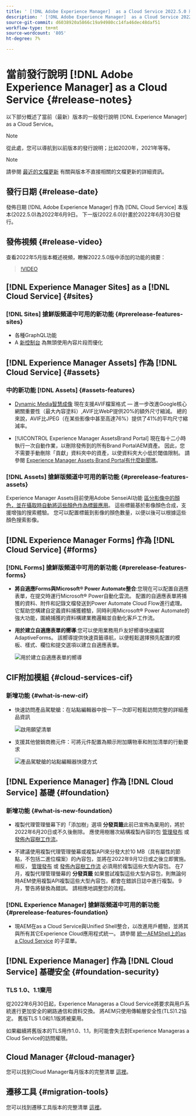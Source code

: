 ```yaml
---
title: ' [!DNL Adobe Experience Manager]  as a Cloud Service 2022.5.0 版發行說明。'
description: ' [!DNL Adobe Experience Manager]  as a Cloud Service 2022.5.0 版發行說明。'
source-git-commit: d6038920a5866c19a94980cc14fa46dec48daf51
workflow-type: tm+mt
source-wordcount: '805'
ht-degree: 7%

---
```



# 當前發行說明 [!DNL Adobe Experience Manager] as a Cloud Service {#release-notes}

以下部分概述了當前（最新）版本的一般發行說明 [!DNL Experience Manager] as a Cloud Service。

>[!NOTE]
>
>從此處，您可以導航到以前版本的發行說明；比如2020年，2021年等等。

>[!NOTE]
>
>請參閱 [最近的文檔更新](https://experienceleague.adobe.com/docs/experience-manager-release-information/aem-release-updates/doc-updates/documentation-updates.html) 有關與版本不直接相關的文檔更新的詳細資訊。

## 發行日期 {#release-date}

發佈日期 [!DNL Adobe Experience Manager] 作為 [!DNL Cloud Service] 本版本(2022.5.0)為2022年6月9日。
下一版(2022.6.0)計畫於2022年6月30日發行。

## 發佈視頻 {#release-video}

查看2022年5月版本概述視頻，瞭解2022.5.0版中添加的功能的摘要：

>[!VIDEO](https://video.tv.adobe.com/v/343321/?quality=12)

## [!DNL Experience Manager Sites] as a [!DNL Cloud Service] {#sites}

### [!DNL Sites] 搶鮮版頻道中可用的新功能 {#prerelease-features-sites}

* 各種GraphQL功能
* A [新控制台](/help/sites-cloud/administering/content-fragments/content-fragments-console.md) 為無頭使用內容片段而優化

## [!DNL Experience Manager Assets] 作為 [!DNL Cloud Service] {#assets}

### 中的新功能 [!DNL Assets] {#assets-features}

* [Dynamic Media智慧成像](https://medium.com/adobetech/one-solution-fits-all-smart-imaging-with-aem-dynamic-media-be690b62df9f) 現在支援AVIF檔案格式 — 進一步改進Google核心網關重要性（最大內容塗料）,AVIF比WebP提供20%的額外尺寸縮減。 總的來說，AVIF比JPEG（在某些影像中甚至高達76%）提供了41%的平均尺寸縮減率。

* [!UICONTROL Experience Manager AssetsBrand Portal] 現在每十二小時執行一次自動作業，以刪除發佈到的所有Brand PortalAEM資產。 因此，您不需要手動刪除「貢獻」資料夾中的資產，以使資料夾大小低於閾值限制。 請參閱 [Experience Manager Assets·Brand Portal有什麼新聞嗎](https://experienceleague.adobe.com/docs/experience-manager-brand-portal/using/introduction/whats-new.html)。

### [!DNL Assets] 搶鮮版頻道中可用的新功能 {#prerelease-features-assets}

Experience Manager Assets目前使用Adobe SenseiAI功能 [區分影像中的顏色，並在攝取時自動將這些顏色作為標籤應用](/help/assets/color-tag-images.md)。 這些標籤基於影像顏色合成，支援增強的搜索體驗。 您可以配置標籤到影像的顏色數量，以便以後可以根據這些顏色搜索影像。


## [!DNL Experience Manager Forms] 作為 [!DNL Cloud Service] {#forms}

### [!DNL Forms] 搶鮮版頻道中可用的新功能 {#prerelease-features-forms}

* **將自適應Forms與Microsoft® Power Automate整合**:您現在可以配置自適應表單，在提交時運行Microsoft® Power自動化雲流。 配置的自適應表單將捕獲的資料、附件和記錄文檔發送到Power Automate Cloud Flow進行處理。 它幫助您構建自定義資料捕獲體驗，同時利用Microsoft® Power Automate的強大功能，圍繞捕獲的資料構建業務邏輯並自動化客戶工作流。

* **用於建立自適應表單的嚮導**:您可以使用業務用戶友好嚮導快速編寫AdaptiveForms。 該嚮導提供快速頁籤導航，以便輕鬆選擇預先配置的模板、樣式、欄位和提交選項以建立自適應表單。

   ![用於建立自適應表單的嚮導](/help/release-notes/assets/wizard.png)

## CIF附加模組 {#cloud-services-cif}

### 新增功能 {#what-is-new-cif}

* 快速訪問產品駕駛艙：在站點編輯器中按一下一次即可輕鬆訪問完整的詳細產品資訊

   ![啟用願望清單](/help/assets/CIF/enable-wishlist.png)

* 支援其他營銷商務元件：可將元件配置為顯示附加購物車和附加清單的行動要求

   ![產品駕駛艙的站點編輯器快捷方式](/help/assets/CIF/sites-editor-shortcut-to-cockpit.png)


## [!DNL Experience Manager] 作為 [!DNL Cloud Service] 基礎 {#foundation}

### 新增功能 {#what-is-new-foundation}

* 複製代理管理螢幕下的「添加樹」選項 **分發頁籤**&#x200B;此前已宣佈為棄用的，將於2022年6月20日或不久後刪除。 應使用樹層次結構複製內容的包 [管理發布](/help/operations/replication.md#manage-publication) 或 [發佈內容樹工作流](/help/operations/replication.md#publish-content-tree-workflow)。

* 不建議使用複製代理管理螢幕或複製API來分發大於10 MB（具有屬性的節點，不包括二進位檔案）的內容包，並將在2022年9月12日或之後立即實施。 相反， [管理發布](/help/operations/replication.md#manage-publication) 或 [發佈內容樹工作流](/help/operations/replication.md#publish-content-tree-workflow) 必須用於複製這些大型內容包。 在7月，複製代理管理螢幕的 **分發頁籤** 如果嘗試複製這些大型內容包，則無論何時AEM使用複製API複製這些大型內容包，都會在錯誤日誌中進行複製。 9月，警告將替換為錯誤。 請相應地調整您的流程。

### [!DNL Experience Manager] 搶鮮版頻道中可用的新功能 {#prerelease-features-foundation}

* 現AEM在as a Cloud Service與Unified Shell整合，以改進用戶體驗，並將其與所有其它Experience Cloud應用程式統一。 請參閱 [統一AEMShell上的as a Cloud Service](/help/overview/aem-cloud-service-on-unified-shell.md) 的子菜單。

## [!DNL Experience Manager] 作為 [!DNL Cloud Service] 基礎安全 {#foundation-security}

### TLS 1.0、1.1棄用

從2022年6月30日起，Experience Manageras a Cloud Service將要求與用戶系統進行更加安全的網路通信和資料交換。 將AEM只使用傳輸層安全性(TLS)1.2協定。 舊版TLS 1.0和1.1版將被棄用。

如果繼續將舊版本的TLS用作1.0、1.1，則可能會失去對Experience Manageras a Cloud Service的訪問權限。

## Cloud Manager {#cloud-manager}

您可以找到Cloud Manager每月版本的完整清單 [這裡](/help/implementing/cloud-manager/release-notes-cloud-manager/release-notes-cm-current.md)。

## 遷移工具 {#migration-tools}

您可以找到遷移工具版本的完整清單 [這裡](/help/journey-migration/release-notes/release-notes-migration-tools-current.md)。
